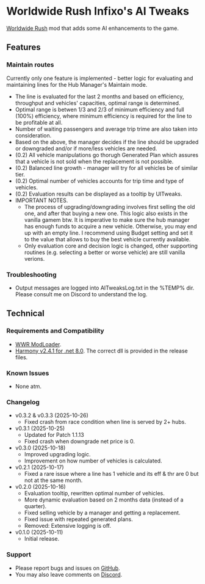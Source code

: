 # Worldwide Rush Infixo's AI Tweaks
[Worldwide Rush](https://store.steampowered.com/app/3325500/Worldwide_Rush/) mod that adds some AI enhancements to the game.

## Features

### Maintain routes
Currently only one feature is implemented - better logic for evaluating and maintaining lines for the Hub Manager's Maintain mode.
- The line is evaluated for the last 2 months and based on efficiency, throughput and vehicles' capacities, optimal range is determined.
- Optimal range is betwen 1/3 and 2/3 of minimum efficiency and full (100%) efficiency, where minimum efficiency is required for the line to be profitable at all.
- Number of waiting passengers and average trip trime are also taken into consideration.
- Based on the above, the manager decides if the line should be upgraded or downgraded and/or if more/less vehicles are needed.
- (0.2) All vehicle manipulations go thorugh Generated Plan which assures that a vehicle is not sold when the replacement is not possible.
- (0.2) Balanced line growth - manager will try for all vehicles be of similar tier.
- (0.2) Optimal number of vehicles accounts for trip time and type of vehicles.
- (0.2) Evaluation results can be displayed as a tooltip by UITweaks.
- IMPORTANT NOTES.
  - The process of upgrading/downgrading involves first selling the old one, and after that buying a new one. This logic also exists in the vanilla gamem btw. It is imperative to make sure the hub manager has enough funds to acquire a new vehicle. Otherwise, you may end up with an empty line. I recommend using Budget setting and set it to the value that allows to buy the best vehicle currently available.
  - Only evaluation core and decision logic is changed, other supporting routines (e.g. selecting a better or worse vehicle) are still vanilla verions.

### Troubleshooting
- Output messages are logged into AITweaksLog.txt in the %TEMP% dir. Please consult me on Discord to understand the log.

## Technical

### Requirements and Compatibility
- [WWR ModLoader](https://github.com/Infixo/WWR-ModLoader).
- [Harmony v2.4.1 for .net 8.0](https://github.com/pardeike/Harmony/releases/tag/v2.4.1.0). The correct dll is provided in the release files.

### Known Issues
- None atm.

### Changelog
- v0.3.2 & v0.3.3 (2025-10-26)
  - Fixed crash from race condition when line is served by 2+ hubs.
- v0.3.1 (2025-10-25)
  - Updated for Patch 1.1.13
  - Fixed crash when downgrade net price is 0.
- v0.3.0 (2025-10-18)
  - Improved upgrading logic.
  - Improvement on how number of vehicles is calculated.
- v0.2.1 (2025-10-17)
  - Fixed a rare issue where a line has 1 vehicle and its eff & thr are 0 but not at the same month.
- v0.2.0 (2025-10-16)
  - Evaluation tooltip, rewritten optimal number of vehicles.
  - More dynamic evaluation based on 2 months data (instead of a quarter).
  - Fixed selling vehicle by a manager and getting a replacement.
  - Fixed issue with repeated generated plans.
  - Removed: Extensive logging is off.
- v0.1.0 (2025-10-11)
  - Initial release.

### Support
- Please report bugs and issues on [GitHub](https://github.com/Infixo/WWR-AITweaks).
- You may also leave comments on [Discord](https://discord.com/channels/1342565384066170964/1421898965556920342).
